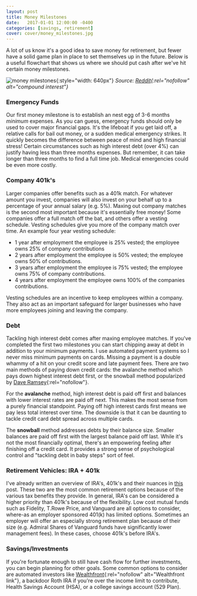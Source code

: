 ```yaml
---
layout: post
title: Money Milestones
date:   2017-01-01 12:00:00 -0400
categories: [savings, retirement]
cover: cover/money_milestones.jpg
---
```

A lot of us know it's a good idea to save money for retirement, but fewer have a solid game plan in place to set themselves up in the future. Below is a useful flowchart that shows us where we should put cash after we've hit certain money milestones.

![money milestones](/assets/blog/money_milestones.png){:style="width: 640px"}
*Source: [Reddit](https://i.imgur.com/fb7Dtmh.png){:rel="nofollow" alt="compound interest"}*

### Emergency Funds
Our first money milestone is to establish an nest egg of 3-6 months *minimum* expenses. As you can guess, emergency funds should only be used to cover major financial gaps. It's the lifeboat if you get laid off, a relative calls for bail out money, or a sudden medical emergency strikes. It quickly becomes the difference between peace of mind and high financial stress! Certain circumstances such as high interest debt (over 4%) can justify having less than three months expenses. But remember, it can take longer than three months to find a full time job. Medical emergencies could be even more costly.

### Company 401k's
Larger companies offer benefits such as a 401k match. For whatever amount you invest, companies will also invest on your behalf up to a percentage of your annual salary (e.g. 5%). Maxing out company matches is the second most important because it's essentially free money! Some companies offer a full match off the bat, and others offer a vesting schedule. Vesting schedules give you more of the company match over time. An example four year vesting schedule:

- 1 year after employment the employee is 25% vested; the employee owns 25% of company contributions
- 2 years after employment the employee is 50% vested; the employee owns 50% of contributions.
- 3 years after employment the employee is 75% vested; the employee owns 75% of company contributions.
- 4 years after employment the employee owns 100% of the companies contributions.

Vesting schedules are an incentive to keep employees within a company. They also act as an important safeguard for larger businesses who have more employees joining and leaving the company.

### Debt
Tackling high interest debt comes after maxing employee matches. If you've completed the first two milestones you can start chipping away at debt in addition to your minimum payments. I use automated payment systems so I never miss minimum payments on cards. Missing a payment is a double whammy of a hit on your credit score and late payment fees. There are two main methods of paying down credit cards: the avalanche method which pays down highest interest debt first, or the snowball method popularized by [Dave Ramsey](http://www.daveramsey.com/blog/get-out-of-debt-with-the-debt-snowball-plan/?snid=footer.truth.debtsnowball){:rel="nofollow"}.

For the **avalanche** method, high interest debt is paid off first and balances with lower interest rates are paid off next. This makes the most sense from a purely financial standpoint. Paying off high interest cards first means we pay less total interest over time. The downside is that it can be daunting to tackle credit card debt spread across multiple cards.

The **snowball** method addresses debts by their balance size. Smaller balances are paid off first with the largest balance paid off last. While it's not the most financially optimal, there's an empowering feeling after finishing off a credit card. It provides a strong sense of psychological control and "tackling debt in baby steps" sort of feel.

### Retirement Vehicles: IRA + 401k
I've already written an overview of IRA's, 401k's and their nuances in [this](http://brunchbucks.com/retirement/2016/12/17/roth-vs-traditional.html) post. These two are the most common retirement options because of the various tax benefits they provide. In general, IRA's can be considered a higher priority than 401k's because of the flexibility. Low cost mutual funds such as Fidelity, T.Rowe Price, and Vanguard are all options to consider, where-as an employer sponsored 401(k) has limited options. Sometimes an employer will offer an especially strong retirement plan because of their size (e.g. Admiral Shares of Vanguard funds have significantly lower management fees). In these cases, choose 401k's before IRA's.

### Savings/Investments
If you're fortunate enough to still have cash flow for further investments, you can begin planning for other goals. Some common options to consider are automated investors like [Wealthfront](http://wlth.fr/1Hgmvnr){:rel="nofollow" alt="Wealthfront link"}, a backdoor Roth IRA if you're over the income limit to contribute, Health Savings Account (HSA), or a college savings account (529 Plan).
